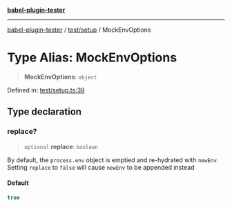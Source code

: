 [**babel-plugin-tester**](../../../README.md)

***

[babel-plugin-tester](../../../README.md) / [test/setup](../README.md) / MockEnvOptions

# Type Alias: MockEnvOptions

> **MockEnvOptions**: `object`

Defined in: [test/setup.ts:39](https://github.com/babel-utils/babel-plugin-tester/blob/03734eaa985470bea60d71fab1aa0d0dbdddae3c/test/setup.ts#L39)

## Type declaration

### replace?

> `optional` **replace**: `boolean`

By default, the `process.env` object is emptied and re-hydrated with
`newEnv`. Setting `replace` to `false` will cause `newEnv` to be appended
instead

#### Default

```ts
true
```
